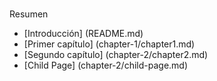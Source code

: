 #
Resumen

* [Introducción] (README.md)
* [Primer capítulo] (chapter-1/chapter1.md)
* [Segundo capítulo] (chapter-2/chapter2.md)
* [Child Page] (chapter-2/child-page.md)